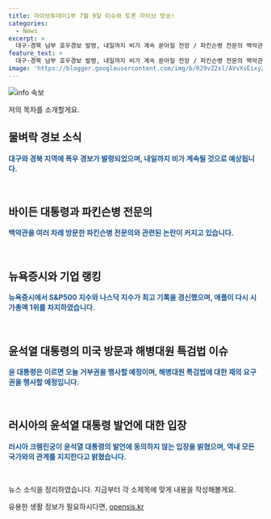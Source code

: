 ```yaml
---
title: 라이브투데이1부 7월 9일 이슈와 토론 라이브 방송!
categories:
  - News
excerpt: >
  대구·경북 남부 호우경보 발령, 내일까지 비가 계속 쏟아질 전망 / 파킨슨병 전문의 백악관 방문 논란 / 뉴욕증시 사상 최고치 경신, 애플 시총 1위 탈환 / 윤대통령, 미국 방문 출국 전 결의권 행사할 예정 / 러시아, 윤대통령 발언에 동의하지 않는다 공식 답변
feature_text: >
  대구·경북 남부 호우경보 발령, 내일까지 비가 계속 쏟아질 전망 / 파킨슨병 전문의 백악관 방문 논란 / 뉴욕증시 사상 최고치 경신, 애플 시총 1위 탈환 / 윤대통령, 미국 방문 출국 전 결의권 행사할 예정 / 러시아, 윤대통령 발언에 동의하지 않는다 공식 답변
image: 'https://blogger.googleusercontent.com/img/b/R29vZ2xl/AVvXsEixyZcFfHzMRdzZMjFBmAUKJYCLCGyLL1o632UiGVXcaFdKo_bkvkuCioo0uUKlGfBVcT3P84aROyZIXSBEx3Aw5nCQ3pTgDom1WDC4m8eifvWiAmWEEVb4x6G_l8C0QH225ldMjyaFvpxGEBGNO37VmDTDMHGhJPq73UglMfDca1-0aw/s1600/blogspot.png'
---
```


<p><img src="https://blogger.googleusercontent.com/img/b/R29vZ2xl/AVvXsEixyZcFfHzMRdzZMjFBmAUKJYCLCGyLL1o632UiGVXcaFdKo_bkvkuCioo0uUKlGfBVcT3P84aROyZIXSBEx3Aw5nCQ3pTgDom1WDC4m8eifvWiAmWEEVb4x6G_l8C0QH225ldMjyaFvpxGEBGNO37VmDTDMHGhJPq73UglMfDca1-0aw/s1600/blogspot.png" alt="info 속보" /></p>

<p>저의 목차를 소개할게요.</p>

<h2 data-ke-size="size26">물벼락 경보 소식</h2>

<p data-ke-size="size16"><b><span style="color: #1a5490;">대구와 경북 지역에 폭우 경보가 발령되었으며, 내일까지 비가 계속될 것으로 예상됩니다.</span></b></p>

<p data-ke-size="size16">&nbsp;</p>

<h2 data-ke-size="size26">바이든 대통령과 파킨슨병 전문의</h2>

<p data-ke-size="size16"><b><span style="color: #1a5490;">백악관을 여러 차례 방문한 파킨슨병 전문의와 관련된 논란이 커지고 있습니다.</span></b></p>

<p data-ke-size="size16">&nbsp;</p>

<h2 data-ke-size="size26">뉴욕증시와 기업 랭킹</h2>

<p data-ke-size="size16"><b><span style="color: #1a5490;">뉴욕증시에서 S&P500 지수와 나스닥 지수가 최고 기록을 경신했으며, 애플이 다시 시가총액 1위를 차지하였습니다.</span></b></p>

<p data-ke-size="size16">&nbsp;</p>

<h2 data-ke-size="size26">윤석열 대통령의 미국 방문과 해병대원 특검법 이슈</h2>

<p data-ke-size="size16"><b><span style="color: #1a5490;">윤 대통령은 이르면 오늘 거부권을 행사할 예정이며, 해병대원 특검법에 대한 재의 요구권을 행사할 예정입니다.</span></b></p>

<p data-ke-size="size16">&nbsp;</p>

<h2 data-ke-size="size26">러시아의 윤석열 대통령 발언에 대한 입장</h2>

<p data-ke-size="size16"><b><span style="color: #1a5490;">러시아 크렘린궁이 윤석열 대통령의 발언에 동의하지 않는 입장을 밝혔으며, 역내 모든 국가와의 관계를 지지한다고 밝혔습니다.</span></b></p>

<p data-ke-size="size16">&nbsp;</p>

<p>뉴스 소식을 정리하였습니다. 지금부터 각 소제목에 맞게 내용을 작성해볼게요.</p>
유용한 생활 정보가 필요하시다면, <a href="https://opensis.kr" rel="dofollow">opensis.kr</a>


